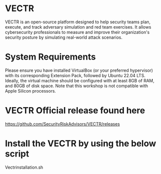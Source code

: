 # VECTR
VECTR is an open-source platform designed to help security teams plan, execute, and track adversary simulation and red team exercises. It allows cybersecurity professionals to measure and improve their organization's security posture by simulating real-world attack scenarios.

# System Requirements
Please ensure you have installed VirtualBox (or your preferred hypervisor) with its corresponding Extension Pack, followed by Ubuntu 22.04 LTS. Ideally, the virtual machine should be configured with at least 8GB of RAM, and 80GB of disk space. Note that this workshop is not compatible with Apple Silicon processors.


# VECTR Official release found here 
https://github.com/SecurityRiskAdvisors/VECTR/releases

# Install the VECTR by using the below script 
Vectrinstallation.sh 
